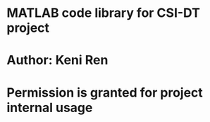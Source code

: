 # MATLAB code library for CSI-DT project
# Author: Keni Ren
# Permission is granted for project internal usage 
